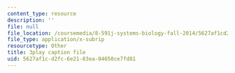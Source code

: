 ```yaml
---
content_type: resource
description: ''
file: null
file_location: /coursemedia/8-591j-systems-biology-fall-2014/5627af1cd2fc6e2183ea04650ce7fd81_lLY1u2aghIQ.srt
file_type: application/x-subrip
resourcetype: Other
title: 3play caption file
uid: 5627af1c-d2fc-6e21-83ea-04650ce7fd81
---
```

